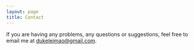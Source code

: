 ```yaml
---
layout: page
title: Contact
---
```


If you are having any problems, any questions or suggestions, feel free to email me at dukeleimao@gmail.com.
